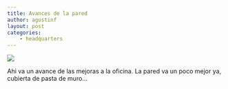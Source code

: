 ```yaml
---
title: Avances de la pared
author: agustinf
layout: post
categories:
    - headquarters
---
```


![][1]

Ahi va un avance de las mejoras a la oficina. La pared va un poco mejor ya, cubierta de pasta de muro…

[1]: /images/pared-2.jpg
